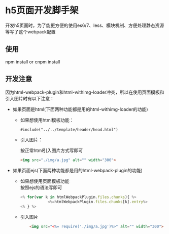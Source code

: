 # h5页面开发脚手架
开发h5页面时，为了能更方便的使用es6/7、less、模块机制、方便处理静态资源等写了这个webpack配置

## 使用
npm install or cnpm install

## 开发注意
因为html-webpack-plugin和html-withimg-loader冲突，所以在使用页面模板和引入图片时有以下注意：    

* 如果页面是html(下面两种功能都是用的html-withimg-loader的功能)
    * 如果想使用html模板功能：  

        ``` html
        #include("../../template/header/head.html")
        ```
    *  引入图片：   
            
        按正常html引入图片方式写即可    
         ``` html
         <img src="./img/a.jpg" alt="" width="300">
        ```    
            
* 如果页面ejs(下面两种功能都是用的html-webpack-plugin的功能)    
    * 如果想使用页面模板功能    
        按照ejs的语法写即可    
        ``` javascript
        <% for(var k in htmlWebpackPlugin.files.chunks){ %>
                    <%=htmlWebpackPlugin.files.chunks[k].entry%>
        <% } %>
        ```    
    * 引入图片    
        ``` html
            <img src="<%= require('./img/a.jpg')%>" alt="" width="300">
        ```
